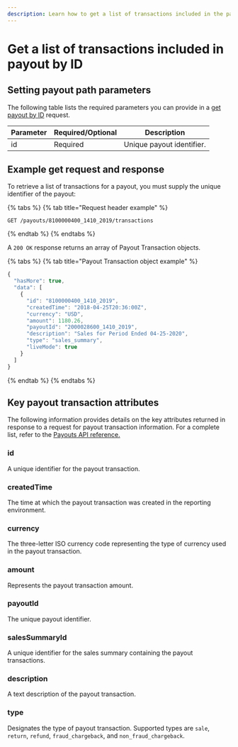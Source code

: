 ```yaml
---
description: Learn how to get a list of transactions included in the payout by identifier.
---
```


# Get a list of transactions included in payout by ID

## Setting payout path parameters

The following table lists the required parameters you can provide in a [get payout by ID](https://www.digitalriver.com/docs/digital-river-api-reference/#operation/retrievePayouts) request.

| Parameter | Required/Optional | Description               |
| --------- | ----------------- | ------------------------- |
| id        | Required          | Unique payout identifier. |

## **Example get request and response**

To retrieve a list of transactions for a payout, you must supply the unique identifier of the payout:

{% tabs %}
{% tab title="Request header example" %}
```http
GET /payouts/8100000400_1410_2019/transactions
```
{% endtab %}
{% endtabs %}

A `200 OK` response returns an array of Payout Transaction objects.

{% tabs %}
{% tab title="Payout Transaction object example" %}
```javascript
{
  "hasMore": true,
  "data": [
    {
      "id": "8100000400_1410_2019",
      "createdTime": "2018-04-25T20:36:00Z",
      "currency": "USD",
      "amount": 1180.26,
      "payoutId": "2000028600_1410_2019",
      "description": "Sales for Period Ended 04-25-2020",
      "type": "sales_summary",
      "liveMode": true
    }
  ]
}
```
{% endtab %}
{% endtabs %}

## Key payout transaction attributes

The following information provides details on the key attributes returned in response to a request for payout transaction information. For a complete list, refer to the [Payouts API reference.](https://www.digitalriver.com/docs/digital-river-api-reference/#tag/Payouts/operation/retrievePayouts)

### id

A unique identifier for the payout transaction.&#x20;

### createdTime

The time at which the payout transaction was created in the reporting environment.

### currency

The three-letter ISO currency code representing the type of currency used in the payout transaction.

### amount

Represents the payout transaction amount.&#x20;

### payoutId

The unique payout identifier.&#x20;

### salesSummaryId&#x20;

A unique identifier for the  sales summary containing the payout transactions.

### description

A text description of the payout transaction.&#x20;

### type

Designates the type of payout transaction. Supported types are `sale`, `return`, `refund`, `fraud_chargeback`, and `non_fraud_chargeback`.
